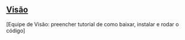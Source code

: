 ## [Visão](https://fatequino.com.br/construcao-do-fatequino/visao/)

[Equipe de Visão: preencher tutorial de como baixar, instalar e rodar o código]
